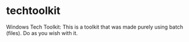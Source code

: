 # techtoolkit
Windows Tech Toolkit: 
This is a toolkit that was made purely using batch (files). 
Do as you wish with it. 

